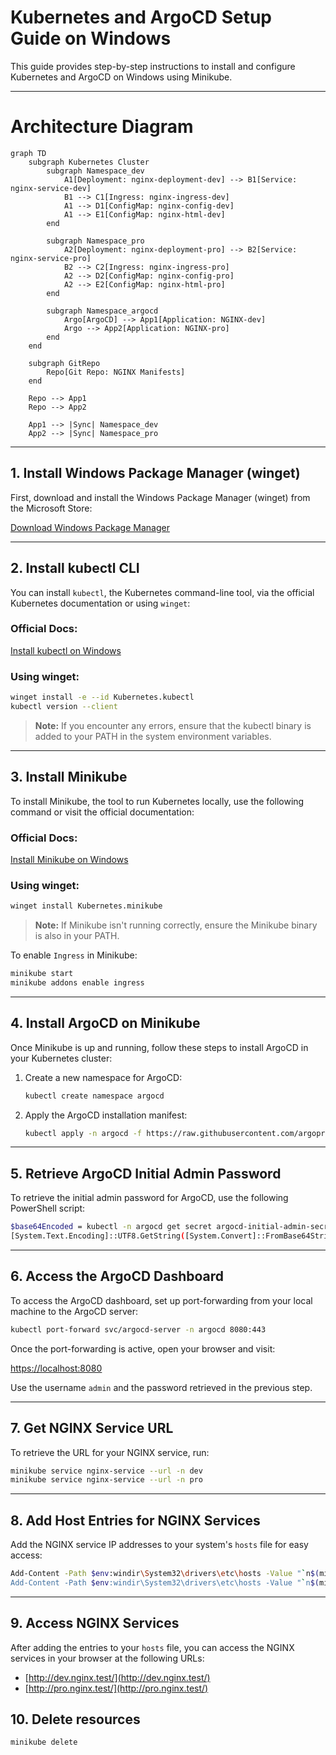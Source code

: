 # Kubernetes and ArgoCD Setup Guide on Windows

This guide provides step-by-step instructions to install and configure Kubernetes and ArgoCD on Windows using Minikube.

---

# Architecture Diagram

```mermaid
graph TD
    subgraph Kubernetes Cluster
        subgraph Namespace_dev
            A1[Deployment: nginx-deployment-dev] --> B1[Service: nginx-service-dev]
            B1 --> C1[Ingress: nginx-ingress-dev]
            A1 --> D1[ConfigMap: nginx-config-dev]
            A1 --> E1[ConfigMap: nginx-html-dev]
        end

        subgraph Namespace_pro
            A2[Deployment: nginx-deployment-pro] --> B2[Service: nginx-service-pro]
            B2 --> C2[Ingress: nginx-ingress-pro]
            A2 --> D2[ConfigMap: nginx-config-pro]
            A2 --> E2[ConfigMap: nginx-html-pro]
        end

        subgraph Namespace_argocd
            Argo[ArgoCD] --> App1[Application: NGINX-dev]
            Argo --> App2[Application: NGINX-pro]
        end
    end

    subgraph GitRepo
        Repo[Git Repo: NGINX Manifests]
    end

    Repo --> App1
    Repo --> App2
    
    App1 --> |Sync| Namespace_dev
    App2 --> |Sync| Namespace_pro

```

---

## 1. Install Windows Package Manager (winget)

First, download and install the Windows Package Manager (winget) from the Microsoft Store:

[Download Windows Package Manager](https://apps.microsoft.com/detail/9nblggh4nns1?rtc=1&hl=es-es&gl=ES#activetab=pivot:overviewtab)

---

## 2. Install kubectl CLI

You can install `kubectl`, the Kubernetes command-line tool, via the official Kubernetes documentation or using `winget`:

### Official Docs:
[Install kubectl on Windows](https://kubernetes.io/docs/tasks/tools/install-kubectl-windows/)

### Using winget:
```bash
winget install -e --id Kubernetes.kubectl
kubectl version --client
```

> **Note:** If you encounter any errors, ensure that the kubectl binary is added to your PATH in the system environment variables.

---

## 3. Install Minikube

To install Minikube, the tool to run Kubernetes locally, use the following command or visit the official documentation:

### Official Docs:
[Install Minikube on Windows](https://minikube.sigs.k8s.io/docs/start/?arch=%2Fwindows%2Fx86-64%2Fstable%2Fwindows+package+manager)

### Using winget:
```bash
winget install Kubernetes.minikube
```

> **Note:** If Minikube isn't running correctly, ensure the Minikube binary is also in your PATH.

To enable `Ingress` in Minikube:
```bash
minikube start
minikube addons enable ingress
```

---

## 4. Install ArgoCD on Minikube

Once Minikube is up and running, follow these steps to install ArgoCD in your Kubernetes cluster:

1. Create a new namespace for ArgoCD:
    ```bash
    kubectl create namespace argocd
    ```

2. Apply the ArgoCD installation manifest:
    ```bash
    kubectl apply -n argocd -f https://raw.githubusercontent.com/argoproj/argo-cd/stable/manifests/install.yaml
    ```

---

## 5. Retrieve ArgoCD Initial Admin Password

To retrieve the initial admin password for ArgoCD, use the following PowerShell script:

```bash
$base64Encoded = kubectl -n argocd get secret argocd-initial-admin-secret -o jsonpath="{.data.password}"
[System.Text.Encoding]::UTF8.GetString([System.Convert]::FromBase64String($base64Encoded))
```

---

## 6. Access the ArgoCD Dashboard

To access the ArgoCD dashboard, set up port-forwarding from your local machine to the ArgoCD server:

```bash
kubectl port-forward svc/argocd-server -n argocd 8080:443
```

Once the port-forwarding is active, open your browser and visit:

[https://localhost:8080](https://localhost:8080)

Use the username `admin` and the password retrieved in the previous step.

---

## 7. Get NGINX Service URL

To retrieve the URL for your NGINX service, run:

```bash
minikube service nginx-service --url -n dev
minikube service nginx-service --url -n pro
```

---

## 8. Add Host Entries for NGINX Services

Add the NGINX service IP addresses to your system's `hosts` file for easy access:

```bash
Add-Content -Path $env:windir\System32\drivers\etc\hosts -Value "`n$(minikube ip) dev.nginx.test" -Force
Add-Content -Path $env:windir\System32\drivers\etc\hosts -Value "`n$(minikube ip) pro.nginx.test" -Force
```

---

## 9. Access NGINX Services

After adding the entries to your `hosts` file, you can access the NGINX services in your browser at the following URLs:

- [http://dev.nginx.test/](http://dev.nginx.test/)
- [http://pro.nginx.test/](http://pro.nginx.test/)

## 10. Delete resources

```bash
minikube delete
```